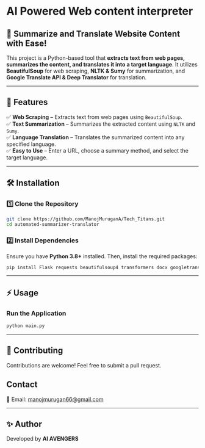 # AI Powered Web content interpreter

## 🚀 Summarize and Translate Website Content with Ease!

This project is a Python-based tool that **extracts text from web pages, summarizes the content, and translates it into a target language**. It utilizes **BeautifulSoup** for web scraping, **NLTK & Sumy** for summarization, and **Google Translate API & Deep Translator** for translation.

---

## 📌 Features

✅ **Web Scraping** – Extracts text from web pages using `BeautifulSoup`.  
✅ **Text Summarization** – Summarizes the extracted content using `NLTK` and `Sumy`.  
✅ **Language Translation** – Translates the summarized content into any specified language.  
✅ **Easy to Use** – Enter a URL, choose a summary method, and select the target language.  

---

## 🛠 Installation

### **1️⃣ Clone the Repository**  
```sh
git clone https://github.com/ManojMuruganA/Tech_Titans.git
cd automated-summarizer-translator
```

### **2️⃣ Install Dependencies**  
Ensure you have **Python 3.8+** installed. Then, install the required packages:  
```sh
pip install Flask requests beautifulsoup4 transformers docx googletrans==4.0.0-rc1
```

---

## ⚡ Usage

### **Run the Application**  
```sh
python main.py
```

---

## 🤝 Contributing

Contributions are welcome! Feel free to submit a pull request.

## Contact

📧 Email: manojmurugan66@gmail.com

---

## ✨ Author

Developed by **AI AVENGERS**  
